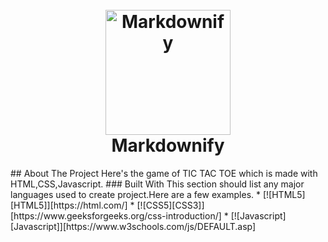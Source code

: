 <h1 align="center">
  <br>
  <a href="http://www.amitmerchant.com/electron-markdownify"><img src="https://raw.githubusercontent.com/amitmerchant1990/electron-markdownify/master/app/img/markdownify.png" alt="Markdownify" width="200"></a>
  <br>
  Markdownify
  <br>
</h1>
## About The Project
Here's the game of TIC TAC TOE which is made with HTML,CSS,Javascript.
### Built With
This section should list any major languages used to create project.Here are a few examples.
* [![HTML5][HTML5]][https://html.com/]
* [![CSS5][CSS3]][https://www.geeksforgeeks.org/css-introduction/]
* [![Javascript][Javascript]][https://www.w3schools.com/js/DEFAULT.asp]


